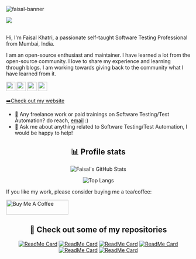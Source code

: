![faisal-banner](https://user-images.githubusercontent.com/18361917/172057901-fe99a591-766a-4a34-af80-6e8507ed5408.png)

![](https://visitor-badge.glitch.me/badge?page_id=mfaisalkhatri.mfaisalkhatri)

<br/>
Hi, I'm Faisal Khatri, a passionate self-taught Software Testing Professional from Mumbai, India.

I am an open-source enthusiast and maintainer. I have learned a lot from the open-source community. 
I love to share my experience and learning through blogs. I am working towards giving back to the community what I have learned from it.

<p><a href="https://www.twitter.com/mfaisal_khatri"><img src="https://img.shields.io/badge/twitter-%231DA1F2.svg?&style=for-the-badge&logo=twitter&logoColor=white" height=25></a> 
<a href="https://medium.com/@iamfaisalkhatri"><img src="https://img.shields.io/badge/medium-%2312100E.svg?&style=for-the-badge&logo=medium&logoColor=white" height=25></a>
<a href="https://www.linkedin.com/in/faisalkhatri"><img src="https://img.shields.io/badge/linkedin-%230077B5.svg?&style=for-the-badge&logo=linkedin&logoColor=white" height=25></a> 
<a href="https://www.instagram.com/iamfaisalkhatri/"> <img src="https://img.shields.io/badge/instagram-%23E4405F.svg?&style=for-the-badge&logo=instagram&logoColor=white" height=25></a> 
<p><a href="https://mfaisalkhatri.github.io">➡️Check out my website</a></p>

- 💼 Any freelance work or paid trainings on Software Testing/Test Automation? do reach, [email](mailto:mohammadfaisalkhatri@gmail.com) :)
- 💬 Ask me about anything related to Software Testing/Test Automation, I would be happy to help!


<div align="center">
  <h2>📊 Profile stats</h2>

![Faisal's GitHub Stats](https://github-readme-stats-faisal.vercel.app/api?username=mfaisalkhatri&show_icons=true&theme=radical)
  
![Top Langs](https://github-readme-stats-faisal.vercel.app/api/top-langs/?username=mfaisalkhatri&hide=scss,css,html&theme=dark&layout=compact)

</div>

If you like my work, please consider buying me a tea/coffee:

<a href="https://www.buymeacoffee.com/fkhatri" target="_blank" rel="noreferrer nofollow">
<img src="https://cdn.buymeacoffee.com/buttons/default-red.png" alt="Buy Me A Coffee" height="40" width="170" >
</a>
 
<div align="center">
  <h2>🎉 Check out some of my repositories</h2>

[![ReadMe Card](https://github-readme-stats-faisal.vercel.app/api/pin/?username=mfaisalkhatri&repo=OkHttpRestAssuredExamples&theme=dark)](https://github.com/mfaisalkhatri/OkHttpRestAssuredExamples)
[![ReadMe Card](https://github-readme-stats-faisal.vercel.app/api/pin/?username=mfaisalkhatri&repo=selenium4poc&theme=dark)](https://github.com/mfaisalkhatri/selenium4poc)
[![ReadMe Card](https://github-readme-stats-faisal.vercel.app/api/pin/?username=mfaisalkhatri&repo=SuperTest_poc&theme=dark)](https://github.com/mfaisalkhatri/SuperTest_poc)
[![ReadMe Card](https://github-readme-stats-faisal.vercel.app/api/pin/?username=mfaisalkhatri&repo=rest-assured-examples&theme=dark)](https://github.com/mfaisalkhatri/rest-assured-examples)
[![ReadMe Card](https://github-readme-stats-faisal.vercel.app/api/pin/?username=BoykaFramework&repo=boyka-framework&theme=dark)](https://github.com/BoykaFramework/boyka-framework)
[![ReadMe Card](https://github-readme-stats-faisal.vercel.app/api/pin/?username=mfaisalkhatri&repo=Manual_Testing&theme=dark)](https://github.com/mfaisalkhatri/Manual_Testing)

</div>






